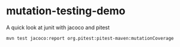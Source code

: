 # mutation-testing-demo
A quick look at junit with jacoco and pitest

`mvn test jacoco:report org.pitest:pitest-maven:mutationCoverage`
